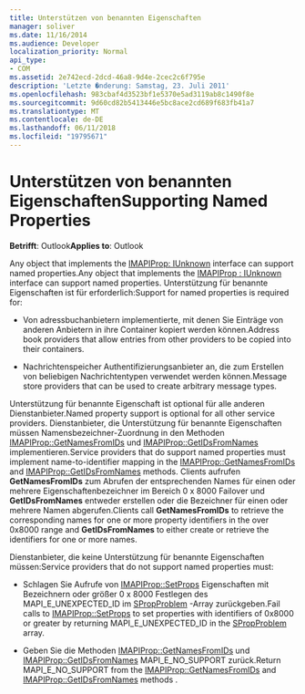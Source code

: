 ```yaml
---
title: Unterstützen von benannten Eigenschaften
manager: soliver
ms.date: 11/16/2014
ms.audience: Developer
localization_priority: Normal
api_type:
- COM
ms.assetid: 2e742ecd-2dcd-46a8-9d4e-2cec2c6f795e
description: 'Letzte �nderung: Samstag, 23. Juli 2011'
ms.openlocfilehash: 983cbaf4d3523bf1e5370e5ad3119ab8c1490f8e
ms.sourcegitcommit: 9d60cd82b5413446e5bc8ace2cd689f683fb41a7
ms.translationtype: MT
ms.contentlocale: de-DE
ms.lasthandoff: 06/11/2018
ms.locfileid: "19795671"
---
```

# <a name="supporting-named-properties"></a><span data-ttu-id="c6621-103">Unterstützen von benannten Eigenschaften</span><span class="sxs-lookup"><span data-stu-id="c6621-103">Supporting Named Properties</span></span>

  
  
<span data-ttu-id="c6621-104">**Betrifft**: Outlook</span><span class="sxs-lookup"><span data-stu-id="c6621-104">**Applies to**: Outlook</span></span> 
  
<span data-ttu-id="c6621-105">Any object that implements the [IMAPIProp: IUnknown](imapipropiunknown.md) interface can support named properties.</span><span class="sxs-lookup"><span data-stu-id="c6621-105">Any object that implements the [IMAPIProp : IUnknown](imapipropiunknown.md) interface can support named properties.</span></span> <span data-ttu-id="c6621-106">Unterstützung für benannte Eigenschaften ist für erforderlich:</span><span class="sxs-lookup"><span data-stu-id="c6621-106">Support for named properties is required for:</span></span> 
  
- <span data-ttu-id="c6621-107">Von adressbuchanbietern implementierte, mit denen Sie Einträge von anderen Anbietern in ihre Container kopiert werden können.</span><span class="sxs-lookup"><span data-stu-id="c6621-107">Address book providers that allow entries from other providers to be copied into their containers.</span></span>
    
- <span data-ttu-id="c6621-108">Nachrichtenspeicher Authentifizierungsanbieter an, die zum Erstellen von beliebigen Nachrichtentypen verwendet werden können.</span><span class="sxs-lookup"><span data-stu-id="c6621-108">Message store providers that can be used to create arbitrary message types.</span></span>
    
<span data-ttu-id="c6621-109">Unterstützung für benannte Eigenschaft ist optional für alle anderen Dienstanbieter.</span><span class="sxs-lookup"><span data-stu-id="c6621-109">Named property support is optional for all other service providers.</span></span> <span data-ttu-id="c6621-110">Dienstanbieter, die Unterstützung für benannte Eigenschaften müssen Namensbezeichner-Zuordnung in den Methoden [IMAPIProp::GetNamesFromIDs](imapiprop-getnamesfromids.md) und [IMAPIProp::GetIDsFromNames](imapiprop-getidsfromnames.md) implementieren.</span><span class="sxs-lookup"><span data-stu-id="c6621-110">Service providers that do support named properties must implement name-to-identifier mapping in the [IMAPIProp::GetNamesFromIDs](imapiprop-getnamesfromids.md) and [IMAPIProp::GetIDsFromNames](imapiprop-getidsfromnames.md) methods.</span></span> <span data-ttu-id="c6621-111">Clients aufrufen **GetNamesFromIDs** zum Abrufen der entsprechenden Names für einen oder mehrere Eigenschaftenbezeichner im Bereich 0 x 8000 Failover und **GetIDsFromNames** entweder erstellen oder die Bezeichner für einen oder mehrere Namen abgerufen.</span><span class="sxs-lookup"><span data-stu-id="c6621-111">Clients call **GetNamesFromIDs** to retrieve the corresponding names for one or more property identifiers in the over 0x8000 range and **GetIDsFromNames** to either create or retrieve the identifiers for one or more names.</span></span> 
  
<span data-ttu-id="c6621-112">Dienstanbieter, die keine Unterstützung für benannte Eigenschaften müssen:</span><span class="sxs-lookup"><span data-stu-id="c6621-112">Service providers that do not support named properties must:</span></span>
  
- <span data-ttu-id="c6621-113">Schlagen Sie Aufrufe von [IMAPIProp::SetProps](imapiprop-setprops.md) Eigenschaften mit Bezeichnern oder größer 0 x 8000 Festlegen des MAPI_E_UNEXPECTED_ID im [SPropProblem](spropproblem.md) -Array zurückgeben.</span><span class="sxs-lookup"><span data-stu-id="c6621-113">Fail calls to [IMAPIProp::SetProps](imapiprop-setprops.md) to set properties with identifiers of 0x8000 or greater by returning MAPI_E_UNEXPECTED_ID in the [SPropProblem](spropproblem.md) array.</span></span> 
    
- <span data-ttu-id="c6621-114">Geben Sie die Methoden [IMAPIProp::GetNamesFromIDs](imapiprop-getnamesfromids.md) und [IMAPIProp::GetIDsFromNames](imapiprop-getidsfromnames.md) MAPI_E_NO_SUPPORT zurück.</span><span class="sxs-lookup"><span data-stu-id="c6621-114">Return MAPI_E_NO_SUPPORT from the [IMAPIProp::GetNamesFromIDs](imapiprop-getnamesfromids.md) and [IMAPIProp::GetIDsFromNames](imapiprop-getidsfromnames.md) methods .</span></span> 
    

